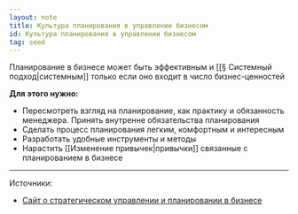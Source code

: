 ```yaml
---
layout: note
title: Культура планирования в управлении бизнесом
id: Культура планирования в управлении бизнесом
tag: seed
---
```



Планирование в бизнесе может быть эффективным и [[§ Системный подход|системным]] только если оно входит в число бизнес-ценностей

**Для этого нужно:**
- Пересмотреть взгляд на планирование, как практику и обязанность менеджера. Принять внутренне обязательства планирования
- Сделать процесс планирования легким, комфортным и интересным
- Разработать удобные инструменты и методы
- Нарастить [[Изменение привычек|привычки]] связанные с планированием в бизнесе
   


___

Источники:
-  [Сайт о стратегическом управлении и планировании в бизнесе](http://www.stplan.ru/practice.php)  


